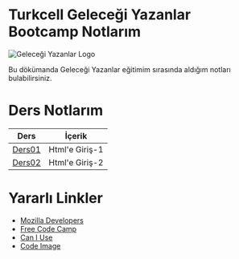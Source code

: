 # Turkcell Geleceği Yazanlar Bootcamp Notlarım

![Geleceği Yazanlar Logo](https://gelecegiyazanlar.turkcell.com.tr/themes/custom/gyz/logo.svg)

Bu dökümanda Geleceği Yazanlar eğitimim sırasında aldığım notları bulabilirsiniz.

# Ders Notlarım

| Ders                                     | İçerik         |
| ---------------------------------------- | -------------- |
| [Ders01](./Lessons/Lesson01/Lesson01.md) | Html'e Giriş-1 |
| [Ders02](./Lessons/Lesson02/Lesson02.md) | Html'e Giriş-2 |

# Yararlı Linkler

- [Mozilla Developers](https://developer.mozilla.org/en-US/)
- [Free Code Camp](https://www.freecodecamp.org/)
- [Can I Use](https://caniuse.com/)
- [Code Image](https://app.codeimage.dev/)
